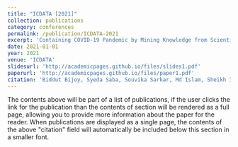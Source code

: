 ```yaml
---
title: "ICDATA [2021]"
collection: publications
category: conferences
permalink: /publication/ICDATA-2021
excerpt: 'Containing COVID-19 Pandemic by Mining Knowledge from Scientific Literature and Social Media.'
date: 2021-01-01
year: 2021
venue: 'ICDATA'
slidesurl: 'http://academicpages.github.io/files/slides1.pdf'
paperurl: 'http://academicpages.github.io/files/paper1.pdf'
citation: 'Biddut Bijoy, Syeda Saba, Souvika Sarkar, Md Islam, Sheikh Islam, Md Amin.'
---
```


The contents above will be part of a list of publications, if the user clicks the link for the publication than the contents of section will be rendered as a full page, allowing you to provide more information about the paper for the reader. When publications are displayed as a single page, the contents of the above "citation" field will automatically be included below this section in a smaller font.